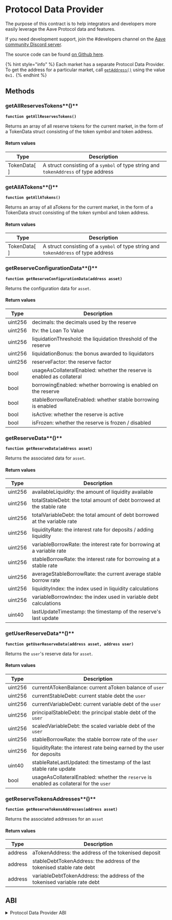 # Protocol Data Provider

The purpose of this contract is to help integrators and developers more easily leverage the Aave Protocol data and features.

If you need development support,  join the #developers channel on the [Aave community Discord server](https://discord.gg/CJm5Jt3).

The source code can be found [on Github here](https://github.com/aave/protocol-v2/blob/ice/mainnet-deployment-03-12-2020/contracts/misc/AaveProtocolDataProvider.sol).

{% hint style="info" %}
Each market has a separate Protocol Data Provider. To get the address for a particular market, call [`getAddress()`](../addresses-provider/#getaddress) using the value `0x1.`
{% endhint %}

## Methods

### getAllReservesTokens**()**

**`function getAllReservesTokens()`**

Returns an array of all reserve tokens for the current market, in the form of a TokenData struct consisting of the token symbol and token address.

#### Return values

| Type          | Description                                                                         |
| ------------- | ----------------------------------------------------------------------------------- |
| TokenData\[ ] | A struct consisting of a `symbol` of type string and `tokenAddress` of type address |

### getAllATokens**()**

**`function getAllATokens()`**

Returns an array of all aTokens for the current market, in the form of a TokenData struct consisting of the token symbol and token address.

#### Return values

| Type          | Description                                                                         |
| ------------- | ----------------------------------------------------------------------------------- |
| TokenData\[ ] | A struct consisting of a `symbol` of type string and `tokenAddress` of type address |

### getReserveConfigurationData**()**

**`function getReserveConfigurationData(address asset)`**

Returns the configuration data for `asset`.

#### Return values

| Type    | Description                                                            |
| ------- | ---------------------------------------------------------------------- |
| uint256 | decimals: the decimals used by the reserve                             |
| uint256 | ltv: the Loan To Value                                                 |
| uint256 | liquidationThreshold: the liquidation threshold of the reserve         |
| uint256 | liquidationBonus: the bonus awarded to liquidators                     |
| uint256 | reserveFactor: the reserve factor                                      |
| bool    | usageAsCollateralEnabled: whether the reserve is enabled as collateral |
| bool    | borrowingEnabled: whether borrowing is enabled on the reserve          |
| bool    | stableBorrowRateEnabled: whether stable borrowing is enabled           |
| bool    | isActive: whether the reserve is active                                |
| bool    | isFrozen: whether the reserve is frozen / disabled                     |

### getReserveData**()**

**`function getReserveData(address asset)`**

Returns the associated data for `asset`.

#### Return values

| Type    | Description                                                               |
| ------- | ------------------------------------------------------------------------- |
| uint256 | availableLiquidity: the amount of liquidity available                     |
| uint256 | totalStableDebt: the total amount of debt borrowed at the stable rate     |
| uint256 | totalVariableDebt: the total amount of debt borrowed at the variable rate |
| uint256 | liquidityRate: the interest rate for deposits / adding liquidity          |
| uint256 | variableBorrowRate: the interest rate for borrowing at a variable rate    |
| uint256 | stableBorrowRate: the interest rate for borrowing at a stable rate        |
| uint256 | averageStableBorrowRate: the current average stable borrow rate           |
| uint256 | liquidityIndex: the index used in liquidity calculations                  |
| uint256 | variableBorrowIndex: the index used in variable debt calculations         |
| uint40  | lastUpdateTimestamp: the timestamp of the reserve's last update           |

### getUserReserveData**()**

**`function getUserReserveData(address asset, address user)`**

Returns the `user`'s reserve data for `asset`.

#### Return values

| Type    | Description                                                                             |
| ------- | --------------------------------------------------------------------------------------- |
| uint256 | currentATokenBalance: current aToken balance of `user`                                  |
| uint256 | currentStableDebt: current stable debt  the `user`                                      |
| uint256 | currentVariableDebt: current variable debt of the `user`                                |
| uint256 | principalStableDebt: the principal stable debt of the `user`                            |
| uint256 | scaledVariableDebt: the scaled variable debt of the `user`                              |
| uint256 | stableBorrowRate: the stable borrow rate of the `user`                                  |
| uint256 | liquidityRate: the interest rate being earned by the user for deposits                  |
| uint40  | stableRateLastUpdated: the timestamp of the last stable rate update                     |
| bool    | usageAsCollateralEnabled: whether the `reserve` is enabled as collateral for the `user` |

### getReserveTokensAddresses**()**

**`function getReserveTokensAddresses(address asset)`**

Returns the associated addresses for an `asset`

#### Return values

| Type    | Description                                                               |
| ------- | ------------------------------------------------------------------------- |
| address | aTokenAddress: the address of the tokenised deposit                       |
| address | stableDebtTokenAddress: the address of the tokenised stable rate debt     |
| address | variableDebtTokenAddress: the address of the tokenised variable rate debt |

## ABI

<details>
<summary>Protocol Data Provider ABI</summary>
```
[
    {
        "inputs": [
            {
                "internalType": "contract ILendingPoolAddressesProvider",
                "name": "addressesProvider",
                "type": "address"
            }
        ],
        "stateMutability": "nonpayable",
        "type": "constructor"
    },
    {
        "inputs": [],
        "name": "ADDRESSES_PROVIDER",
        "outputs": [
            {
                "internalType": "contract ILendingPoolAddressesProvider",
                "name": "",
                "type": "address"
            }
        ],
        "stateMutability": "view",
        "type": "function"
    },
    {
        "inputs": [],
        "name": "getAllATokens",
        "outputs": [
            {
                "components": [
                    {
                        "internalType": "string",
                        "name": "symbol",
                        "type": "string"
                    },
                    {
                        "internalType": "address",
                        "name": "tokenAddress",
                        "type": "address"
                    }
                ],
                "internalType": "struct AaveProtocolDataProvider.TokenData[]",
                "name": "",
                "type": "tuple[]"
            }
        ],
        "stateMutability": "view",
        "type": "function"
    },
    {
        "inputs": [],
        "name": "getAllReservesTokens",
        "outputs": [
            {
                "components": [
                    {
                        "internalType": "string",
                        "name": "symbol",
                        "type": "string"
                    },
                    {
                        "internalType": "address",
                        "name": "tokenAddress",
                        "type": "address"
                    }
                ],
                "internalType": "struct AaveProtocolDataProvider.TokenData[]",
                "name": "",
                "type": "tuple[]"
            }
        ],
        "stateMutability": "view",
        "type": "function"
    },
    {
        "inputs": [
            {
                "internalType": "address",
                "name": "asset",
                "type": "address"
            }
        ],
        "name": "getReserveConfigurationData",
        "outputs": [
            {
                "internalType": "uint256",
                "name": "decimals",
                "type": "uint256"
            },
            {
                "internalType": "uint256",
                "name": "ltv",
                "type": "uint256"
            },
            {
                "internalType": "uint256",
                "name": "liquidationThreshold",
                "type": "uint256"
            },
            {
                "internalType": "uint256",
                "name": "liquidationBonus",
                "type": "uint256"
            },
            {
                "internalType": "uint256",
                "name": "reserveFactor",
                "type": "uint256"
            },
            {
                "internalType": "bool",
                "name": "usageAsCollateralEnabled",
                "type": "bool"
            },
            {
                "internalType": "bool",
                "name": "borrowingEnabled",
                "type": "bool"
            },
            {
                "internalType": "bool",
                "name": "stableBorrowRateEnabled",
                "type": "bool"
            },
            {
                "internalType": "bool",
                "name": "isActive",
                "type": "bool"
            },
            {
                "internalType": "bool",
                "name": "isFrozen",
                "type": "bool"
            }
        ],
        "stateMutability": "view",
        "type": "function"
    },
    {
        "inputs": [
            {
                "internalType": "address",
                "name": "asset",
                "type": "address"
            }
        ],
        "name": "getReserveData",
        "outputs": [
            {
                "internalType": "uint256",
                "name": "availableLiquidity",
                "type": "uint256"
            },
            {
                "internalType": "uint256",
                "name": "totalStableDebt",
                "type": "uint256"
            },
            {
                "internalType": "uint256",
                "name": "totalVariableDebt",
                "type": "uint256"
            },
            {
                "internalType": "uint256",
                "name": "liquidityRate",
                "type": "uint256"
            },
            {
                "internalType": "uint256",
                "name": "variableBorrowRate",
                "type": "uint256"
            },
            {
                "internalType": "uint256",
                "name": "stableBorrowRate",
                "type": "uint256"
            },
            {
                "internalType": "uint256",
                "name": "averageStableBorrowRate",
                "type": "uint256"
            },
            {
                "internalType": "uint256",
                "name": "liquidityIndex",
                "type": "uint256"
            },
            {
                "internalType": "uint256",
                "name": "variableBorrowIndex",
                "type": "uint256"
            },
            {
                "internalType": "uint40",
                "name": "lastUpdateTimestamp",
                "type": "uint40"
            }
        ],
        "stateMutability": "view",
        "type": "function"
    },
    {
        "inputs": [
            {
                "internalType": "address",
                "name": "asset",
                "type": "address"
            }
        ],
        "name": "getReserveTokensAddresses",
        "outputs": [
            {
                "internalType": "address",
                "name": "aTokenAddress",
                "type": "address"
            },
            {
                "internalType": "address",
                "name": "stableDebtTokenAddress",
                "type": "address"
            },
            {
                "internalType": "address",
                "name": "variableDebtTokenAddress",
                "type": "address"
            }
        ],
        "stateMutability": "view",
        "type": "function"
    },
    {
        "inputs": [
            {
                "internalType": "address",
                "name": "asset",
                "type": "address"
            },
            {
                "internalType": "address",
                "name": "user",
                "type": "address"
            }
        ],
        "name": "getUserReserveData",
        "outputs": [
            {
                "internalType": "uint256",
                "name": "currentATokenBalance",
                "type": "uint256"
            },
            {
                "internalType": "uint256",
                "name": "currentStableDebt",
                "type": "uint256"
            },
            {
                "internalType": "uint256",
                "name": "currentVariableDebt",
                "type": "uint256"
            },
            {
                "internalType": "uint256",
                "name": "principalStableDebt",
                "type": "uint256"
            },
            {
                "internalType": "uint256",
                "name": "scaledVariableDebt",
                "type": "uint256"
            },
            {
                "internalType": "uint256",
                "name": "stableBorrowRate",
                "type": "uint256"
            },
            {
                "internalType": "uint256",
                "name": "liquidityRate",
                "type": "uint256"
            },
            {
                "internalType": "uint40",
                "name": "stableRateLastUpdated",
                "type": "uint40"
            },
            {
                "internalType": "bool",
                "name": "usageAsCollateralEnabled",
                "type": "bool"
            }
        ],
        "stateMutability": "view",
        "type": "function"
    }
]
```
</details>